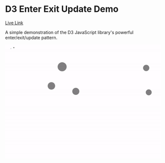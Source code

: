 # D3 Enter Exit Update Demo

[Live Link](https://tomerovadia.github.io/D3EnterExitUpdateDemo/)

A simple demonstration of the D3 JavaScript library's powerful enter/exit/update pattern.

<img src="demo.gif" width="800">
